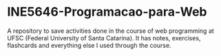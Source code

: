 # INE5646-Programacao-para-Web
A repository to save activities done in the course of web programming at UFSC (Federal University of Santa Catarina). It has notes, exercises, flashcards and everything else I used through the course.
